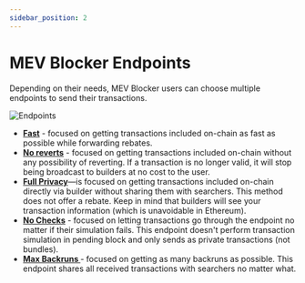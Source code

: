 ```yaml
---
sidebar_position: 2
---
```


# MEV Blocker Endpoints

Depending on their needs, MEV Blocker users can choose multiple endpoints to send their transactions.

![Endpoints](/img/mevblocker/Endpoints_protection.png)

- **[Fast](https://rpc.mevblocker.io/fast)** - focused on getting transactions included on-chain as fast as possible while forwarding rebates.
- **[No reverts](https://rpc.mevblocker.io/noreverts)** - focused on getting transactions included on-chain without any possibility of reverting. If a transaction is no longer valid, it will stop being broadcast to builders at no cost to the user.
- **[Full Privacy](https://rpc.mevblocker.io/fullprivacy)**—is focused on getting transactions included on-chain directly via builder without sharing them with searchers. This method does not offer a rebate. Keep in mind that builders will see your transaction information (which is unavoidable in Ethereum).
- **[No Checks](https://rpc.mevblocker.io/nochecks)** - focused on letting transactions go through the endpoint no matter if their simulation fails. This endpoint doesn't perform transaction simulation in pending block and only sends as private transactions (not bundles).
- **[Max Backruns ](https://rpc.mevblocker.io/maxbackruns)** - focused on getting as many backruns as possible. This endpoint shares all received transactions with searchers no matter what.
